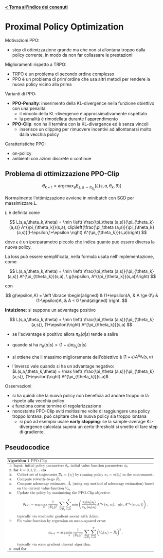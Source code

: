**[< Torna all'indice dei conenuti](../index.md)**

# Proximal Policy Optimization

Motivazioni PPO:

- step di ottimizzazione grande ma che non si allontana troppo dalla policy corrente, in modo da non far collassare le prestazioni

Miglioramenti rispetto a TRPO:

- TRPO è un problema di secondo ordine complesso
- PPO è un problema di prim'ordine che usa altri metodi per rendere la nuova policy vicino alla prima

Varianti di PPO:

- **PPO-Penalty**:  inserimento della KL-divergence nella funzione obiettivo con una penalità
  - il vincolo della KL-divergence è approssimativamente rispettato
  - la penalità è rimodellata durante l'apprendimento
- **PPO-Clip**: non ha il termine con la KL-divergence ed è senza vincoli
  - inserisce un clipping per rimuovere incentivi ad allontanarsi molto dalla vecchia policy

Caratteristiche PPO:

- on-policy
- ambienti con azioni discrete o continue

## Problema di ottimizzazione PPO-Clip

$$
\theta_{k+1} = \arg \max_\theta E_{s,a \sim \pi_{\theta_k}}[L(s,a,\theta_k,\theta)]
$$

Normalmente l'ottimizzazione avviene in minibatch con SGD per massimizzare $L$.

$L$ è definita come 

$$
L(s,a,\theta_k,\theta) = \min \left( \frac{\pi_\theta (a,s)}{\pi_{\theta_k}(a,s)} A^{\pi_{\theta_k}}(s,a), clip\left(\frac{\pi_\theta (a,s)}{\pi_{\theta_k}(a,s)},1-\epsilon,1+\epsilon  \right) A^{\pi_{\theta_k}}(s,a)\right)
$$

dove $\epsilon$ è un iperparametro piccolo che indica quanto può essere diversa la nuova policy.

La loss può essere semplificata, nella formula usata nell'implementazione, come:

$$
L(s,a,\theta_k,\theta) = \min \left( \frac{\pi_\theta (a,s)}{\pi_{\theta_k}(a,s)} A^{\pi_{\theta_k}}(s,a), \ g(\epsilon, A^{\pi_{\theta_k}}(s,a))\right)
$$

con

$$
g(\epsilon,A) = \left \lbrace
\begin{aligned}
& (1+\epsilon)A, & A \ge 0\\
& (1-\epsilon)A, & A < 0
\end{aligned}
\right.
$$

**Intuizione**: si suppone un advantage positivo

$$
L(s,a,\theta_k,\theta) = \min \left( \frac{\pi_\theta (a,s)}{\pi_{\theta_k}(a,s)}, (1+\epsilon)\right)  A^{\pi_{\theta_k}}(s,a)
$$

- se l'advantage è positivo allora $\pi_\theta(a\vert s)$ tende a salire
- quando si ha $\pi_\theta(a \vert s) > (1+\epsilon)\pi_{\theta_k}(a \vert s)$
- si ottiene che il massimo miglioramente dell'obiettivo è $(1+\epsilon)A^{\pi_{\theta_k}}(s,a)$

- l'inverso vale quando si ha un advantage negativo: $L(s,a,\theta_k,\theta) = \max \left( \frac{\pi_\theta (a,s)}{\pi_{\theta_k}(a,s)}, (1-\epsilon)\right)  A^{\pi_{\theta_k}}(s,a)$

Osservazioni:

- si ha quindi che la nuova policy non beneficia ad andare troppo in là rispeto alla vecchia policy
- $\epsilon$ funziona come termine di regolarizzazione
- nonostante PPO-Clip eviti moltissime volte di raggiungere una policy troppo lontana, può capitare che la nuova policy sia troppo lontana
  - si può ad esempio usare **early stopping**: se la sample-average KL-divergence calcolata supera un certo threshold si smette di fare step di gradiente.

## Pseudocodice

![PPO Spinning Up](img/ppo_spinup.svg "PPO Spinning Up")
